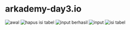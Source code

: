 # arkademy-day3.io
<img src="https://github.com/matrix1412/arkademy-day3.io/screenshot/awal.png" alt="awal"/>
<img src="https://github.com/matrix1412/arkademy-day3.io/screenshot/hapus isi tabel.png" alt="hapus isi tabel"/>
<img src="https://github.com/matrix1412/arkademy-day3.io/screenshot/input berhasil.png" alt="input berhasil"/>
<img src="https://github.com/matrix1412/arkademy-day3.io/screenshot/input.png" alt="input"/>
<img src="https://github.com/matrix1412/arkademy-day3.io/screenshot/isi tabel.png" alt="isi tabel"/>

